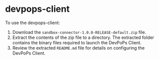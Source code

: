 # devpops-client

To use the devpops-client:

1. Download the `sandbox-connector-1.0.0-RELEASE-default.zip` file. 
2. Extract the contents of the zip file to a directory. The extracted folder contains the binary files required to launch the DevPoPs Client.
3. Review the extracted `README.md` file for details on configuring the DevPoPs Client.
